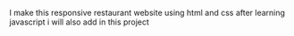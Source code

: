 I make this responsive restaurant website using html and css after learning javascript i will also add in this project
